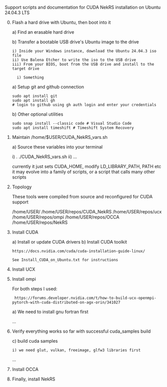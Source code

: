 Support scripts and documentation for CUDA NekRS installation on Ubuntu 24.04.3 LTS

0) Flash a hard drive with Ubuntu, then boot into it

   a) Find an erasable hard drive
   
   b) Transfer a bootable USB drive's Ubuntu image to the drive

       i) Inside your Windows instance, download the Ubuntu 24.04.3 iso file
       ii) Use Balena Etcher to write the iso to the USB drive
       iii) From your BIOS, boot from the USB drive and install to the target drive

         i) Something

    a) Setup git and github connection

       sudo apt install git         
       sudo apt install gh   
       # login to github using gh auth login and enter your credentials

    b) Other optional utilities
   
       sudo snap install --classic code # Visual Studio Code
       sudo apt install timeshift # Timeshift System Recovery
   
5) Maintain /home/$USER/CUDA_NekRS_vars.sh

   a) Source these variables into your terminal

      i) . ./CUDA_NekRS_vars.sh
      ii) ... 
       
    currently it just sets CUDA_HOME, modify LD_LIBRARY_PATH, PATH etc
    it may evolve into a family of scripts, or a script that calls many other scripts

6) Topology

   These tools were compiled from source and reconfigured for CUDA support

   /home/USER/
   /home/USER/repos/CUDA_NekRS
   /home/USER/repos/ucx
   /home/USER/repos/ompi
   /home/USER/repos/OCCA
   /home/USER/repos/NekRS
   
7) Install CUDA

    a) Install or update CUDA drivers
    b) Install CUDA toolkit

       https://docs.nvidia.com/cuda/cuda-installation-guide-linux/

       See Install_CUDA_on_Ubuntu.txt for instructions

8) Install UCX

9) Install ompi

    For both steps I used:

        https://forums.developer.nvidia.com/t/how-to-build-ucx-openmpi-pytorch-with-cuda-distributed-on-agx-orin/341027


    a) We need to install gnu fortran first

    ...

10) Verify everything works so far with successful cuda_samples build

    c) build cuda samples
        
        i) we need glut, vulkan, freeimage, glfw3 libraries first

    ...

11) Install OCCA


12) Finally, install NekRS

